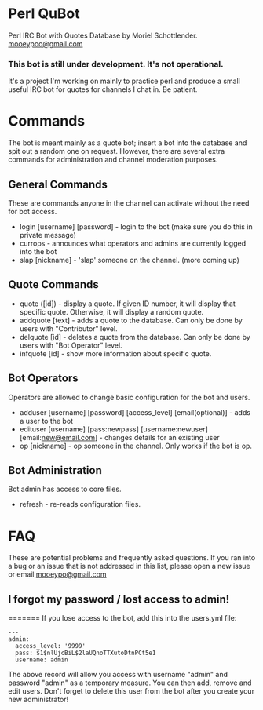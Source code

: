 # Perl QuBot #

Perl IRC Bot with Quotes Database by Moriel Schottlender.
mooeypoo@gmail.com

### This bot is still under development. It's not operational. ###
It's a project I'm working on mainly to practice perl and produce a small useful IRC bot for quotes for channels I chat in. Be patient.



# Commands #
The bot is meant mainly as a quote bot; insert a bot into the database and spit out a random one on request. However, there are several extra commands for administration and channel moderation purposes.
## General Commands ##
These are commands anyone in the channel can activate without the need for bot access.
* login [username] [password] - login to the bot (make sure you do this in private message)
* currops - announces what operators and admins are currently logged into the bot
* slap [nickname] - 'slap' someone on the channel.
(more coming up)

## Quote Commands ##
* quote ([id]) - display a quote. If given ID number, it will display that specific quote. Otherwise, it will display a random quote.
* addquote [text] - adds a quote to the database. Can only be done by users with "Contributor" level.
* delquote [id] - deletes a quote from the database. Can only be done by users with "Bot Operator" level.
* infquote [id] - show more information about specific quote.

## Bot Operators ##
Operators are allowed to change basic configuration for the bot and users.
* adduser [username] [password] [access_level] [email(optional)] - adds a user to the bot
* edituser [username] [pass:newpass] [username:newuser] [email:new@email.com] - changes details for an existing user
* op [nickname] - op someone in the channel. Only works if the bot is op.

## Bot Administration ##
Bot admin has access to core files. 
* refresh - re-reads configuration files.

# FAQ #
These are potential problems and frequently asked questions. If you ran into a bug or an issue that is not addressed in this list, please open a new issue or email mooeypo@gmail.com

## I forgot my password / lost access to admin! ##
=======
If you lose access to the bot, add this into the users.yml file:

```
---
admin:
  access_level: '9999'
  pass: $1$nlUjcBiL$2laUQnoTTXutoDtnPCt5e1
  username: admin
```
The above record will allow you access with username "admin" and password "admin" as a temporary measure. You can then add, remove and edit users. Don't forget to delete this user from the bot after you create your new administrator!

